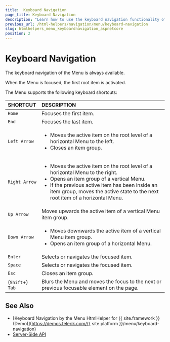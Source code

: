 ```yaml
---
title:  Keyboard Navigation
page_title: Keyboard Navigation
description: "Learn how to use the keyboard navigation functionality of the Telerik UI Menu HtmlHelper for {{ site.framework }}."
previous_url: /html-helpers/navigation/menu/keyboard-navigation
slug: htmlhelpers_menu_keyboardnavigation_aspnetcore
position: 2
---
```


# Keyboard Navigation

The keyboard navigation of the Menu is always available.

When the Menu is focused, the first root item is activated.

The Menu supports the following keyboard shortcuts:

| SHORTCUT						| DESCRIPTION				                                                        |
|:---                 |:---                                                                               |
| `Home`              | Focuses the first item.                                                            |
| `End`               | Focuses the last item.                                                             |
| `Left Arrow`        | <ul><li>Moves the active item on the root level of a horizontal Menu to the left.</li> <li>Closes an item group.</li></ul> |
| `Right Arrow`       | <ul><li>Moves the active item on the root level of a horizontal Menu to the right.</li> <li>Opens an item group of a vertical Menu.</li> <li>If the previous active item has been inside an item group, moves the active state to the next root item of a horizontal Menu.</li></ul>        |
| `Up Arrow`          | Moves upwards the active item of a vertical Menu item group.                        |
| `Down Arrow`        | <ul><li>Moves downwards the active item of a vertical Menu item group.</li> <li>Opens an item group of a horizontal Menu.</li></ul> |
| `Enter`             | Selects or navigates the focused item.                                             |
| `Space`             | Selects or navigates the focused item.                                             |
| `Esc`               | Closes an item group.                                                              |
| (`Shift`+) `Tab`    | Blurs the Menu and moves the focus to the next or previous focusable element on the page.  |

## See Also

* [Keyboard Navigation by the Menu HtmlHelper for {{ site.framework }} (Demo)](https://demos.telerik.com/{{ site.platform }}/menu/keyboard-navigation)
* [Server-Side API](/api/menu)
